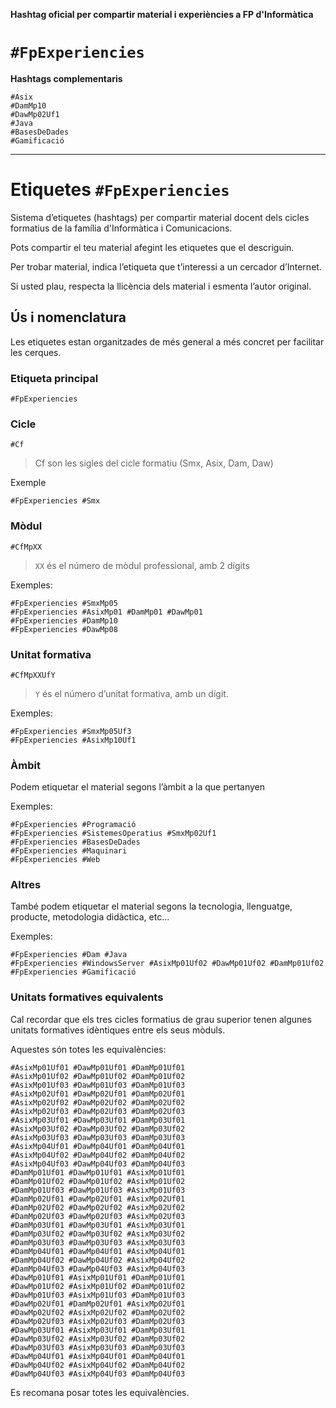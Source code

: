 **Hashtag oficial per compartir material i experiències a FP d'Informàtica**

# `#FpExperiencies`

**Hashtags complementaris**

```
#Asix
#DamMp10
#DawMp02Uf1
#Java
#BasesDeDades
#Gamificació
```

---

# Etiquetes `#FpExperiencies`

Sistema d’etiquetes (hashtags) per compartir material docent dels cicles formatius de la família d'Informàtica i Comunicacions.

Pots compartir el teu material afegint les etiquetes que el descriguin.

Per trobar material, indica l’etiqueta que t’interessi a un cercador d’Internet.

Si usted plau, respecta la llicència dels material i esmenta l’autor original.



## Ús i nomenclatura

Les etiquetes estan organitzades de més general a més concret per facilitar les cerques.

### Etiqueta principal

`#FpExperiencies`

### Cicle
`#Cf`
> Cf son les sigles del cicle formatiu (Smx, Asix, Dam, Daw)

Exemple

```
#FpExperiencies #Smx
```

### Mòdul

`#CfMpXX`
> `XX` és el número de mòdul professional, amb 2 dígits

Exemples:
```
#FpExperiencies #SmxMp05
#FpExperiencies #AsixMp01 #DamMp01 #DawMp01
#FpExperiencies #DamMp10
#FpExperiencies #DawMp08
```

### Unitat formativa

`#CfMpXXUfY`
>  `Y` és el número d’unitat formativa, amb un dígit.

Exemples:
```
#FpExperiencies #SmxMp05Uf3
#FpExperiencies #AsixMp10Uf1
```

### Àmbit
Podem etiquetar el material segons l’àmbit a la que pertanyen

Exemples:
```
#FpExperiencies #Programació
#FpExperiencies #SistemesOperatius #SmxMp02Uf1
#FpExperiencies #BasesDeDades
#FpExperiencies #Maquinari
#FpExperiencies #Web
```

### Altres
També podem etiquetar el material segons la tecnologia, llenguatge, producte, metodologia didàctica, etc...

Exemples:
```
#FpExperiencies #Dam #Java
#FpExperiencies #WindowsServer #AsixMp01Uf02 #DawMp01Uf02 #DamMp01Uf02
#FpExperiencies #Gamificació
```

### Unitats formatives equivalents
Cal recordar que els tres cicles formatius de grau superior tenen algunes unitats formatives idèntiques entre els seus mòduls.

Aquestes són totes les equivalències:
```
#AsixMp01Uf01 #DawMp01Uf01 #DamMp01Uf01
#AsixMp01Uf02 #DawMp01Uf02 #DamMp01Uf02
#AsixMp01Uf03 #DawMp01Uf03 #DamMp01Uf03
#AsixMp02Uf01 #DawMp02Uf01 #DamMp02Uf01
#AsixMp02Uf02 #DawMp02Uf02 #DamMp02Uf02
#AsixMp02Uf03 #DawMp02Uf03 #DamMp02Uf03
#AsixMp03Uf01 #DawMp03Uf01 #DamMp03Uf01
#AsixMp03Uf02 #DawMp03Uf02 #DamMp03Uf02
#AsixMp03Uf03 #DawMp03Uf03 #DamMp03Uf03
#AsixMp04Uf01 #DawMp04Uf01 #DamMp04Uf01
#AsixMp04Uf02 #DawMp04Uf02 #DamMp04Uf02
#AsixMp04Uf03 #DawMp04Uf03 #DamMp04Uf03
#DamMp01Uf01 #DawMp01Uf01 #AsixMp01Uf01
#DamMp01Uf02 #DawMp01Uf02 #AsixMp01Uf02
#DamMp01Uf03 #DawMp01Uf03 #AsixMp01Uf03
#DamMp02Uf01 #DawMp02Uf01 #AsixMp02Uf01
#DamMp02Uf02 #DawMp02Uf02 #AsixMp02Uf02
#DamMp02Uf03 #DawMp02Uf03 #AsixMp02Uf03
#DamMp03Uf01 #DawMp03Uf01 #AsixMp03Uf01
#DamMp03Uf02 #DawMp03Uf02 #AsixMp03Uf02
#DamMp03Uf03 #DawMp03Uf03 #AsixMp03Uf03
#DamMp04Uf01 #DawMp04Uf01 #AsixMp04Uf01
#DamMp04Uf02 #DawMp04Uf02 #AsixMp04Uf02
#DamMp04Uf03 #DawMp04Uf03 #AsixMp04Uf03
#DawMp01Uf01 #AsixMp01Uf01 #DamMp01Uf01
#DawMp01Uf02 #AsixMp01Uf02 #DamMp01Uf02
#DawMp01Uf03 #AsixMp01Uf03 #DamMp01Uf03
#DawMp02Uf01 #DamMp02Uf01 #AsixMp02Uf01
#DawMp02Uf02 #AsixMp02Uf02 #DamMp02Uf02
#DawMp02Uf03 #AsixMp02Uf03 #DamMp02Uf03
#DawMp03Uf01 #AsixMp03Uf01 #DamMp03Uf01
#DawMp03Uf02 #AsixMp03Uf02 #DamMp03Uf02
#DawMp03Uf03 #AsixMp03Uf03 #DamMp03Uf03
#DawMp04Uf01 #AsixMp04Uf01 #DamMp04Uf01
#DawMp04Uf02 #AsixMp04Uf02 #DamMp04Uf02
#DawMp04Uf03 #AsixMp04Uf03 #DamMp04Uf03
```

Es recomana posar totes les equivalències.
